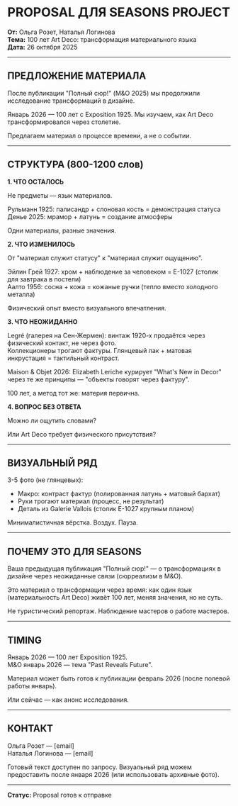 # PROPOSAL ДЛЯ SEASONS PROJECT

**От:** Ольга Розет, Наталья Логинова  
**Тема:** 100 лет Art Deco: трансформация материального языка  
**Дата:** 26 октября 2025

---

## ПРЕДЛОЖЕНИЕ МАТЕРИАЛА

После публикации "Полный сюр!" (M&O 2025) мы продолжили исследование трансформаций в дизайне.

Январь 2026 — 100 лет с Exposition 1925. Мы изучаем, как Art Deco трансформировался через столетие.

Предлагаем материал о процессе времени, а не о событии.

---

## СТРУКТУРА (800-1200 слов)

**1. ЧТО ОСТАЛОСЬ**

Не предметы — язык материалов.

Рульманн 1925: палисандр + слоновая кость = демонстрация статуса  
Денье 2025: мрамор + латунь = создание атмосферы

Одни материалы, разные значения.

**2. ЧТО ИЗМЕНИЛОСЬ**

От "материал служит статусу" к "материал служит ощущению".

Эйлин Грей 1927: хром + наблюдение за человеком = E-1027 (столик для завтрака в постели)  
Аалто 1956: сосна + кожа = кожаные ручки (тепло вместо холодного металла)

Физический опыт вместо визуального впечатления.

**3. ЧТО НЕОЖИДАННО**

Legré (галерея на Сен-Жермен): винтаж 1920-х продаётся через физический контакт, не через фото.  
Коллекционеры трогают фактуры. Глянцевый лак + матовая инкрустация = тактильный контраст.

Maison & Objet 2026: Elizabeth Leriche курирует "What's New in Decor" через те же принципы — "объекты говорят через фактуру".

100 лет, а метод тот же: материя первична.

**4. ВОПРОС БЕЗ ОТВЕТА**

Можно ли ощутить словами?

Или Art Deco требует физического присутствия?

---

## ВИЗУАЛЬНЫЙ РЯД

3-5 фото (не глянцевых):
- Макро: контраст фактур (полированная латунь + матовый бархат)
- Руки трогают материал (процесс, не результат)
- Деталь из Galerie Vallois (столик E-1027 крупным планом)

Минималистичная вёрстка. Воздух. Пауза.

---

## ПОЧЕМУ ЭТО ДЛЯ SEASONS

Ваша предыдущая публикация "Полный сюр!" — о трансформациях в дизайне через неожиданные связи (сюрреализм в M&O).

Это материал о трансформации через время: как один язык (материальность Art Deco) живёт 100 лет, меняя значения, но не суть.

Не туристический репортаж. Наблюдение мастеров о работе мастеров.

---

## TIMING

Январь 2026 — 100 лет Exposition 1925.  
M&O январь 2026 — тема "Past Reveals Future".

Материал может быть готов к публикации февраль 2026 (после полевой работы январь).

Или сейчас — как анонс исследования.

---

## КОНТАКТ

Ольга Розет — [email]  
Наталья Логинова — [email]

Готовый текст доступен по запросу.
Визуальный ряд можем предоставить после января 2026 (или использовать архивные фото).

---

**Статус:** Proposal готов к отправке

